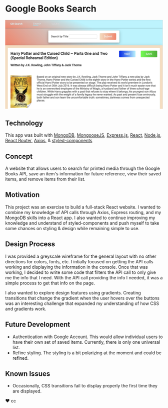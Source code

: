 # Google Books Search

![Google Books Search](/client/public/thumbnail.jpg)

## Technology

This app was built with [MongoDB](https://www.mongodb.com/), [MongooseJS](https://mongoosejs.com/), [Express.js](https://expressjs.com/), [React](https://reactjs.org/), [Node.js](https://nodejs.org/en/), [React Router](https://reacttraining.com/react-router/), [Axios](https://www.npmjs.com/package/axios), & [styled-components](https://www.styled-components.com/)

## Concept

A website that allows users to search for printed media through the Google Books API, save an item's information for future reference, view their saved items, and remove items from their list.

## Motivation

This project was an exercise to build a full-stack React website. I wanted to combine my knowledge of API calls through Axios, Express routing, and my MongoDB skills into a React app. I also wanted to continue improving my knowledge and understand of styled-components and push myself to take some chances on styling & design while remaining simple to use.

## Design Process

I was provided a greyscale wireframe for the general layout with no other directions for colors, fonts, etc. I intially focused on getting the API calls working and displaying the information in the console. Once that was working, I decided to write some code that filters the API call to only give me the info that I need. With the API call providing the info I needed, it was a simple process to get that info on the page.

I also wanted to explore design features using gradients. Creating transitions that change the gradient when the user hovers over the buttons was an interesting challenge that expanded my understanding of how CSS and gradients work.

## Future Development

- Authentication with Google Account. This would allow individual users to have their own set of saved items. Currently, there is only one universal list.
- Refine styling. The styling is a bit polarizing at the moment and could be refined.

## Known Issues

- Occasionally, CSS transitions fail to display properly the first time they are displayed.

♥︎ cc
